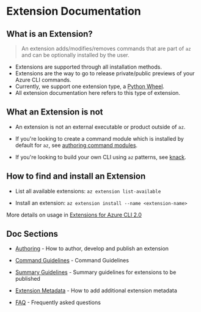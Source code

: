 Extension Documentation
=======================


What is an Extension?
---------------------

> An extension adds/modifies/removes commands that are part of `az` and can be optionally installed by the user.

- Extensions are supported through all installation methods.
- Extensions are the way to go to release private/public previews of your Azure CLI commands.
- Currently, we support one extension type, a [Python Wheel](http://pythonwheels.com/).
- All extension documentation here refers to this type of extension.


What an Extension is not
------------------------

- An extension is not an external executable or product outside of `az`.

- If you're looking to create a command module which is installed by default for `az`, see [authoring command modules](https://github.com/Azure/azure-cli/tree/master/doc/authoring_command_modules).

- If you're looking to build your own CLI using `az` patterns, see [knack](https://github.com/Microsoft/knack).


How to find and install an Extension
------------------------

- List all available extensions: `az extension list-available`

- Install an extension: `az extension install --name <extension-name>`

More details on usage in [Extensions for Azure CLI 2.0](https://docs.microsoft.com/cli/azure/azure-cli-extensions-overview#install-extensions)


Doc Sections
------------

- [Authoring](authoring.md) - How to author, develop and publish an extension

- [Command Guidelines](../command_guidelines.md) - Command Guidelines

- [Summary Guidelines](extension_summary_guidelines.md) - Summary guidelines for extensions to be published

- [Extension Metadata](metadata.md) - How to add additional extension metadata

- [FAQ](faq.md) - Frequently asked questions
